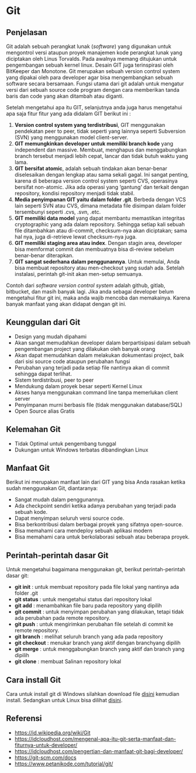 # Git

## Penjelasan
Git adalah sebuah perangkat lunak (*software*) yang digunakan untuk mengontrol versi ataupun proyek manajemen kode perangkat lunak yang diciptakan oleh Linus Torvalds. Pada awalnya memang ditujukan untuk pengembangan sebuah kernel linux. Desain GIT juga terinspirasi oleh BitKeeper dan Monotone. Git merupakan sebuah version control system yang dipakai oleh para developer agar bisa mengembangkan sebuah software secara bersamaan. Fungsi utama dari git adalah untuk mengatur versi dari sebuah source code program dengan cara memberikan tanda baris dan code yang akan ditambah atau diganti.

Setelah mengetahui apa itu GIT, selanjutnya anda juga harus mengetahui apa saja fitur fitur yang ada didalam GIT berikut ini :

1. **Version control system yang terdistribusi**, GIT menggunakan pendekatan peer to peer, tidak seperti yang lainnya seperti Subversion (SVN) yang menggunakan model client-server.
2. **GIT memungkinkan developer untuk memiliki branch kode** yang independent dan massive. Membuat, menghapus dan menggabungkan branch tersebut menjadi lebih cepat, lancar dan tidak butuh waktu yang lama.
3. **GIT bersifat atomic**, adalah sebuah tindakan akan benar-benar diselesaikan dengan lengkap atau sama sekali gagal. Ini sangat penting, karena di beberapa version control system seperti CVS, operasinya bersifat non-atomic. Jika ada operasi yang ‘gantung’ dan terkait dengan repository, kondisi repository menjadi tidak stabil.
4. **Media penyimpanan GIT yaitu dalam folder .git**. Berbeda dengan VCS lain seperti SVN atau CVS, dimana metadata file disimpan dalam folder tersembunyi seperti .cvs, .svn, .etc.
5. **GIT memiliki data model** yang dapat membantu memastikan integritas cryptographic yang ada dalam repository. Sehingga setiap kali sebuah file ditambahkan atau di-commit, checksum-nya akan diciptakan; sama hal nya, juga di-retrieve lewat checksum-nya juga.
6. **GIT memiliki staging area atau index**. Dengan stagin area, developer bisa memformat commit dan membuatnya bisa di-review sebelum benar-benar diterapkan.
7. **GIT sangat sederhana dalam penggunannya**. Untuk memulai, Anda bisa membuat repository atau men-checkout yang sudah ada. Setelah instalasi, perintah git-init akan men-setup semuanya.

Contoh dari *software version control system* adalah github, gitlab, bitbucket, dan masih banyak lagi. Jika anda sebagai developer belum mengetahui fitur git ini, maka anda wajib mencoba dan memakainya. Karena banyak manfaat yang akan didapat dengan git ini.

## Keunggulan dari Git
- Design yang mudah dipahami
- Akan sangat memudahkan developer dalam berpartisipasi dalam sebuah pengembangan project yang dilakukan oleh banyak orang
- Akan dapat memudahkan dalam melakukan dokumentasi project, baik dari sisi source code ataupun perubahan fungsi
- Perubahan yang terjadi pada setiap file nantinya akan di commit sehingga dapat terlihat.
- Sistem terdistribusi, peer to peer
- Mendukung dalam proyek besar seperti Kernel Linux
- Akses hanya menggunakan command line tanpa memerlukan client server
- Penyimpanan murni berbasis file (tidak menggunakan database/SQL)
- Open Source alias Gratis

## Kelemahan Git
- Tidak Optimal untuk pengembang tunggal
- Dukungan untuk Windows terbatas dibandingkan Linux

## Manfaat Git
Berikut ini merupakan manfaat lain dari GIT yang bisa Anda rasakan ketika sudah menggunakan Git, diantaranya:
- Sangat mudah dalam penggunannya.
- Ada checkpoint sendiri ketika adanya perubahan yang terjadi pada sebuah kode.
- Dapat menyimpan seluruh versi source code.
- Bisa berkontribusi dalam berbagai proyek yang sifatnya open-source.
- Bisa memahami cara mendeploy sebuah aplikasi modern
- Bisa memahami cara untuk berkolaborasi sebuah atau beberapa proyek.

## Perintah-perintah dasar Git
Untuk mengetahui bagaimana menggunakan git, berikut perintah-perintah dasar git:

- **git init** : untuk membuat repository pada file lokal yang nantinya ada folder .git
- **git status** : untuk mengetahui status dari repository lokal
- **git add** : menambahkan file baru pada repository yang dipilih
- **git commit** : untuk menyimpan perubahan yang dilakukan, tetapi tidak ada perubahan pada remote repository.
- **git push** : untuk mengirimkan perubahan file setelah di commit ke remote repository.
- **git branch** : melihat seluruh branch yang ada pada repository
- **git checkout** : menukar branch yang aktif dengan branchyang dipilih
- **git merge** : untuk menggabungkan branch yang aktif dan branch yang dipilih
- **git clone** : membuat Salinan repository lokal

## Cara install Git
Cara untuk install git di Windows silahkan download file [disini](https://git-scm.com/download/win "Install Git di Windows") kemudian install. Sedangkan untuk Linux bisa dilihat [disini](https://git-scm.com/download/linux "Install Git di Linux").

## Referensi
- https://id.wikipedia.org/wiki/Git
- https://idcloudhost.com/mengenal-apa-itu-git-serta-manfaat-dan-fiturnya-untuk-developer/
- https://idcloudhost.com/pengertian-dan-manfaat-git-bagi-developer/
- https://git-scm.com/docs
- https://www.petanikode.com/tutorial/git/
